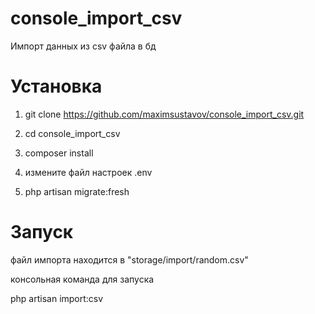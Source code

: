 # console_import_csv
Импорт данных из csv файла в бд
<h1>Установка</h1>

1. git clone https://github.com/maximsustavov/console_import_csv.git

2. cd console_import_csv

3. composer install

4. измените файл настроек .env

5. php artisan migrate:fresh

<h1>Запуск</h1>

файл импорта находится в "storage/import/random.csv"

консольная команда для запуска

php artisan import:csv

